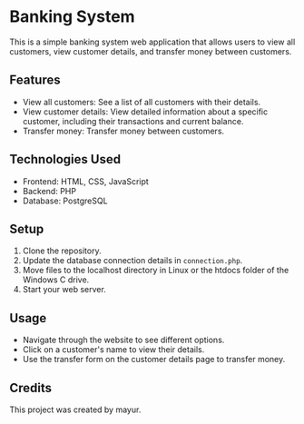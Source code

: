 # Banking System

This is a simple banking system web application that allows users to view all customers, view customer details, and transfer money between customers.

## Features

- View all customers: See a list of all customers with their details.
- View customer details: View detailed information about a specific customer, including their transactions and current balance.
- Transfer money: Transfer money between customers.

## Technologies Used

- Frontend: HTML, CSS, JavaScript
- Backend: PHP
- Database: PostgreSQL

## Setup

1. Clone the repository.
2. Update the database connection details in `connection.php`.
3. Move files to the localhost directory in Linux or the htdocs folder of the Windows C drive.
4. Start your web server.

## Usage

- Navigate through the website to see different options.
- Click on a customer's name to view their details.
- Use the transfer form on the customer details page to transfer money.

## Credits

This project was created by mayur.
